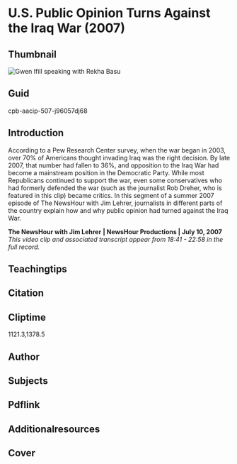 # U.S. Public Opinion Turns Against the Iraq War (2007)

## Thumbnail

![Gwen Ifill speaking with Rekha Basu](https://s3.amazonaws.com/americanarchive.org/primary_source_sets/11_War_On_Terror.jpeg "Gwen Ifill speaking with Rekha Basu")


## Guid
cpb-aacip-507-j96057dj68

## Introduction

According to a Pew Research Center survey, when the war began in 2003, over 70% of Americans thought invading Iraq was the right decision. By late 2007, that number had fallen to 36%, and opposition to the Iraq War had become a mainstream position in the Democratic Party. While most Republicans continued to support the war, even some conservatives who had formerly defended the war (such as the journalist Rob Dreher, who is featured in this clip) became critics. In this segment of a summer 2007 episode of The NewsHour with Jim Lehrer, journalists in different parts of the country explain how and why public opinion had turned against the Iraq War.

<b>The NewsHour with Jim Lehrer</b>
<b>| NewsHour Productions | July 10, 2007 </b>
<i>This video clip and associated transcript appear from 18:41 - 22:58 in the full record.</i>

## Teachingtips

## Citation

## Cliptime

1121.3,1378.5

## Author
## Subjects
## Pdflink
## Additionalresources
## Cover
